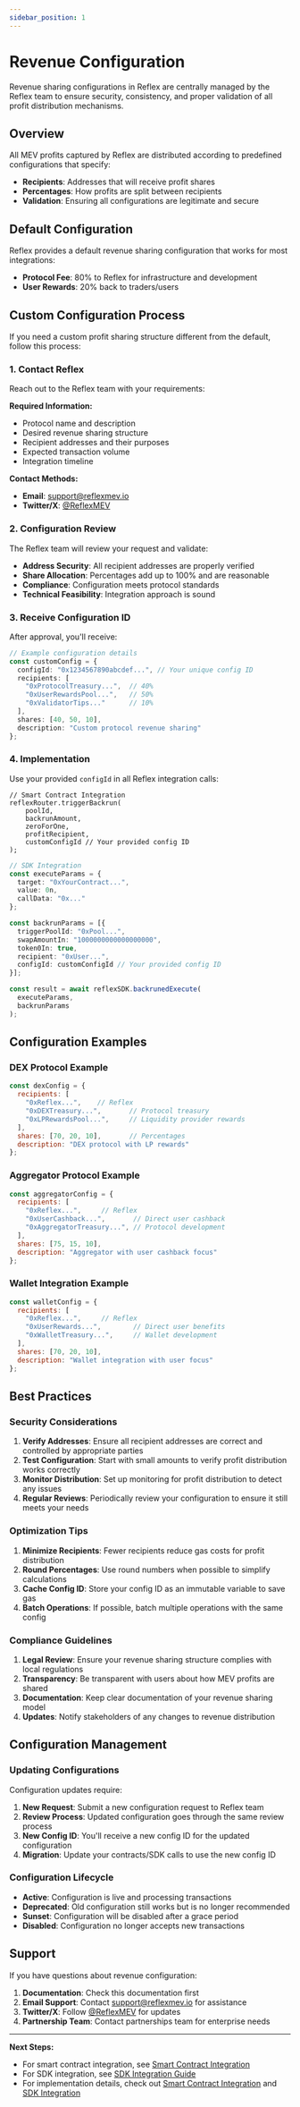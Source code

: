 ```yaml
---
sidebar_position: 1
---
```


# Revenue Configuration

Revenue sharing configurations in Reflex are centrally managed by the Reflex team to ensure security, consistency, and proper validation of all profit distribution mechanisms.

## Overview

All MEV profits captured by Reflex are distributed according to predefined configurations that specify:
- **Recipients**: Addresses that will receive profit shares
- **Percentages**: How profits are split between recipients
- **Validation**: Ensuring all configurations are legitimate and secure

## Default Configuration

Reflex provides a default revenue sharing configuration that works for most integrations:

- **Protocol Fee**: 80% to Reflex for infrastructure and development
- **User Rewards**: 20% back to traders/users

## Custom Configuration Process

If you need a custom profit sharing structure different from the default, follow this process:

### 1. Contact Reflex

Reach out to the Reflex team with your requirements:

**Required Information:**
- Protocol name and description
- Desired revenue sharing structure
- Recipient addresses and their purposes
- Expected transaction volume
- Integration timeline

**Contact Methods:**
- **Email**: support@reflexmev.io
- **Twitter/X**: [@ReflexMEV](https://x.com/ReflexMEV)

### 2. Configuration Review

The Reflex team will review your request and validate:

- **Address Security**: All recipient addresses are properly verified
- **Share Allocation**: Percentages add up to 100% and are reasonable
- **Compliance**: Configuration meets protocol standards
- **Technical Feasibility**: Integration approach is sound

### 3. Receive Configuration ID

After approval, you'll receive:

```typescript
// Example configuration details
const customConfig = {
  configId: "0x1234567890abcdef...", // Your unique config ID
  recipients: [
    "0xProtocolTreasury...",  // 40%
    "0xUserRewardsPool...",   // 50%
    "0xValidatorTips..."      // 10%
  ],
  shares: [40, 50, 10],
  description: "Custom protocol revenue sharing"
};
```

### 4. Implementation

Use your provided `configId` in all Reflex integration calls:

```solidity
// Smart Contract Integration
reflexRouter.triggerBackrun(
    poolId,
    backrunAmount,
    zeroForOne,
    profitRecipient,
    customConfigId // Your provided config ID
);
```

```typescript
// SDK Integration
const executeParams = {
  target: "0xYourContract...",
  value: 0n,
  callData: "0x..."
};

const backrunParams = [{
  triggerPoolId: "0xPool...",
  swapAmountIn: "1000000000000000000",
  token0In: true,
  recipient: "0xUser...",
  configId: customConfigId // Your provided config ID
}];

const result = await reflexSDK.backrunedExecute(
  executeParams,
  backrunParams
);
```

## Configuration Examples

### DEX Protocol Example

```javascript
const dexConfig = {
  recipients: [
    "0xReflex...",    // Reflex
    "0xDEXTreasury...",       // Protocol treasury
    "0xLPRewardsPool...",     // Liquidity provider rewards
  ],
  shares: [70, 20, 10],       // Percentages
  description: "DEX protocol with LP rewards"
};
```

### Aggregator Protocol Example

```javascript
const aggregatorConfig = {
  recipients: [
    "0xReflex...",     // Reflex  
    "0xUserCashback...",       // Direct user cashback
    "0xAggregatorTreasury...", // Protocol development
  ],
  shares: [75, 15, 10],
  description: "Aggregator with user cashback focus"
};
```

### Wallet Integration Example

```javascript
const walletConfig = {
  recipients: [
    "0xReflex...",     // Reflex
    "0xUserRewards...",        // Direct user benefits
    "0xWalletTreasury...",     // Wallet development
  ],
  shares: [70, 20, 10],
  description: "Wallet integration with user focus"
};
```

## Best Practices

### Security Considerations

1. **Verify Addresses**: Ensure all recipient addresses are correct and controlled by appropriate parties
2. **Test Configuration**: Start with small amounts to verify profit distribution works correctly
3. **Monitor Distribution**: Set up monitoring for profit distribution to detect any issues
4. **Regular Reviews**: Periodically review your configuration to ensure it still meets your needs

### Optimization Tips

1. **Minimize Recipients**: Fewer recipients reduce gas costs for profit distribution
2. **Round Percentages**: Use round numbers when possible to simplify calculations
3. **Cache Config ID**: Store your config ID as an immutable variable to save gas
4. **Batch Operations**: If possible, batch multiple operations with the same config

### Compliance Guidelines

1. **Legal Review**: Ensure your revenue sharing structure complies with local regulations
2. **Transparency**: Be transparent with users about how MEV profits are shared
3. **Documentation**: Keep clear documentation of your revenue sharing model
4. **Updates**: Notify stakeholders of any changes to revenue distribution

## Configuration Management

### Updating Configurations

Configuration updates require:
1. **New Request**: Submit a new configuration request to Reflex team
2. **Review Process**: Updated configuration goes through the same review process
3. **New Config ID**: You'll receive a new config ID for the updated configuration
4. **Migration**: Update your contracts/SDK calls to use the new config ID

### Configuration Lifecycle

- **Active**: Configuration is live and processing transactions
- **Deprecated**: Old configuration still works but is no longer recommended
- **Sunset**: Configuration will be disabled after a grace period
- **Disabled**: Configuration no longer accepts new transactions

## Support

If you have questions about revenue configuration:

1. **Documentation**: Check this documentation first
2. **Email Support**: Contact support@reflexmev.io for assistance
3. **Twitter/X**: Follow [@ReflexMEV](https://x.com/ReflexMEV) for updates
4. **Partnership Team**: Contact partnerships team for enterprise needs

---

**Next Steps:**
- For smart contract integration, see [Smart Contract Integration](./smart-contract)
- For SDK integration, see [SDK Integration Guide](./sdk-integration)
- For implementation details, check out [Smart Contract Integration](./smart-contract) and [SDK Integration](./sdk-integration)
